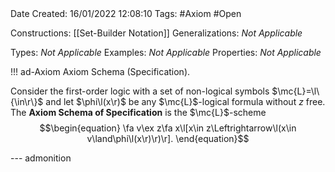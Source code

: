 <br />
<br />

Date Created: 16/01/2022 12:08:10
Tags: #Axiom #Open 

Constructions: [[Set-Builder Notation]]
Generalizations: _Not Applicable_

Types: _Not Applicable_
Examples: _Not Applicable_
Properties: _Not Applicable_

!!! ad-Axiom Axiom Schema (Specification).

Consider the first-order logic with a set of non-logical symbols $\mc{L}=\l\{\in\r\}$ and let $\phi\l(x\r)$ be any $\mc{L}$-logical formula without $z$ free. The **Axiom Schema of Specification** is the $\mc{L}$-scheme
$$\begin{equation}
    \fa v\ex z\fa x\l[x\in z\Leftrightarrow\l(x\in v\land\phi\l(x\r)\r)\r].
\end{equation}$$

--- admonition
